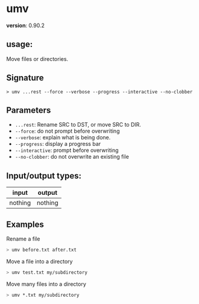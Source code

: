 # umv

**version**: 0.90.2

## **usage**:

Move files or directories.

## Signature

`> umv ...rest --force --verbose --progress --interactive --no-clobber`

## Parameters

- `...rest`: Rename SRC to DST, or move SRC to DIR.
- `--force`: do not prompt before overwriting
- `--verbose`: explain what is being done.
- `--progress`: display a progress bar
- `--interactive`: prompt before overwriting
- `--no-clobber`: do not overwrite an existing file

## Input/output types:

| input   | output  |
| ------- | ------- |
| nothing | nothing |

## Examples

Rename a file

```bash
> umv before.txt after.txt
```

Move a file into a directory

```bash
> umv test.txt my/subdirectory
```

Move many files into a directory

```bash
> umv *.txt my/subdirectory
```
